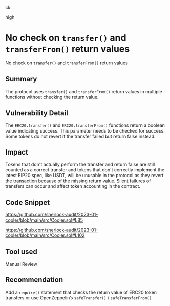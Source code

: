 ck

high

# No check on `transfer()` and `transferFrom()` return values

No check on `transfer()` and `transferFrom()` return values

## Summary

The protocol uses `transfer()` and `transferFrom()` return values in multiple functions without checking the return value.

## Vulnerability Detail

The `ERC20.transfer()` and `ERC20.transferFrom()` functions return a boolean value indicating success. This parameter needs to be checked for success.  Some tokens do not revert if the transfer failed but return false instead.

## Impact

Tokens that don't actually perform the transfer and return false are still counted as a correct transfer and tokens that don't correctly implement the latest EIP20 spec, like USDT, will be unusable in the protocol as they revert the transaction because of the missing return value.  Silent failures of transfers can occur and affect token accounting in the contract.

## Code Snippet

https://github.com/sherlock-audit/2023-01-cooler/blob/main/src/Cooler.sol#L85

https://github.com/sherlock-audit/2023-01-cooler/blob/main/src/Cooler.sol#L102

## Tool used

Manual Review

## Recommendation

Add a `require()` statement that checks the return value of ERC20 token transfers or use OpenZeppelin’s `safeTransfer()` / `safeTransferFrom()` 